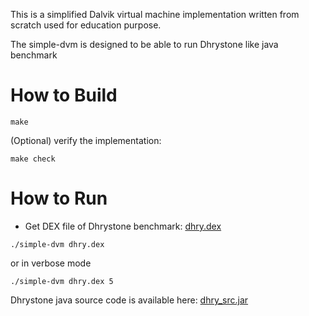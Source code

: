 This is a simplified Dalvik virtual machine implementation written
from scratch used for education purpose.

The simple-dvm is designed to be able to run Dhrystone like java benchmark

# How to Build
```shell
make
```
(Optional) verify the implementation:
```shell
make check
```

# How to Run
* Get DEX file of Dhrystone benchmark: [dhry.dex](https://github.com/cycheng/simple-dvm-hw3)
```shell
./simple-dvm dhry.dex
```
or in verbose mode
```shell
./simple-dvm dhry.dex 5
```

Dhrystone java source code is available here: [dhry_src.jar](http://www.okayan.jp/DhrystoneApplet/dhry_src.jar)

